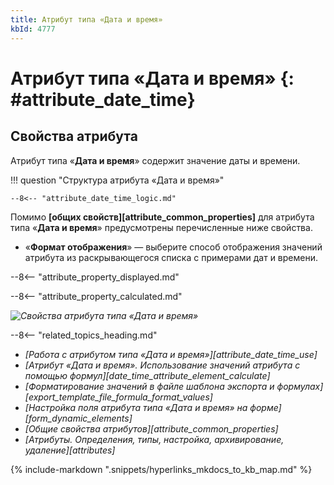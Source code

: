 ```yaml
---
title: Атрибут типа «Дата и время»
kbId: 4777
---
```


# Атрибут типа «Дата и время» {: #attribute_date_time}

## Свойства атрибута

Атрибут типа «**Дата и время**» содержит значение даты и времени.

!!! question "Структура атрибута «Дата и время»"

    --8<-- "attribute_date_time_logic.md"

Помимо **[общих свойств][attribute_common_properties]** для атрибута типа «**Дата и время**» предусмотрены перечисленные ниже свойства.

- «**Формат отображения**» — выберите способ отображения значений атрибута из раскрывающегося списка с примерами дат и времени.

--8<-- "attribute_property_displayed.md"

--8<-- "attribute_property_calculated.md"

_![Свойства атрибута типа «Дата и время»](attribute_date_time_properties.png)_

<div class="relatedTopics" markdown="block">

--8<-- "related_topics_heading.md"

- _[Работа с атрибутом типа «Дата и время»][attribute_date_time_use]_
- _[Атрибут «Дата и время». Использование значений атрибута с помощью формул][date_time_attribute_element_calculate]_
- _[Форматирование значений в файле шаблона экспорта и формулах][export_template_file_formula_format_values]_
- _[Настройка поля атрибута типа «Дата и время» на форме][form_dynamic_elements]_
- _[Общие свойства атрибутов][attribute_common_properties]_
- _[Атрибуты. Определения, типы, настройка, архивирование, удаление][attributes]_

</div>
{% include-markdown ".snippets/hyperlinks_mkdocs_to_kb_map.md" %}
